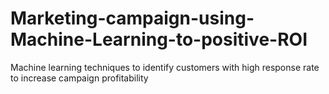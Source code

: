 # Marketing-campaign-using-Machine-Learning-to-positive-ROI
Machine learning techniques to identify customers with high response rate to increase campaign profitability
